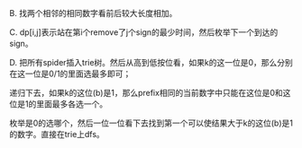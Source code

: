 B. 找两个相邻的相同数字看前后较大长度相加。

C. dp[i,j]表示站在第i个remove了j个sign的最少时间，然后枚举下一个到达的sign。

D. 把所有spider插入trie树。然后从高到低按位看，如果k的这一位是0，那么分别在这一位是0/1的里面选最多即可；

   递归下去，如果k的这位(b)是1，那么prefix相同的当前数字中只能在这位是0和这位是1的里面最多各选一个。
   
   枚举是0的选哪个，然后一位一位看下去找到第一个可以使结果大于k的这位(b)是1的数字。直接在trie上dfs。
